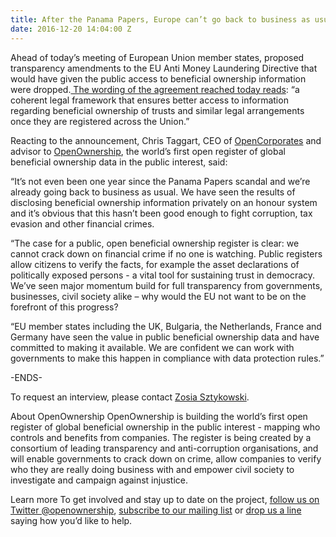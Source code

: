 ```yaml
---
title: After the Panama Papers, Europe can’t go back to business as usual
date: 2016-12-20 14:04:00 Z
---
```


Ahead of today’s meeting of European Union member states, proposed transparency amendments to the EU Anti Money Laundering Directive that would have given the public access to beneficial ownership information were dropped.[ The wording of the agreement reached today reads](http://data.consilium.europa.eu/doc/document/ST-15605-2016-INIT/en/pdf): “a coherent legal framework that ensures better access to information regarding beneficial ownership of trusts and similar legal arrangements once they are registered across the Union.”

Reacting to the announcement, Chris Taggart, CEO of [OpenCorporates](http://opencorporates.com) and advisor to [OpenOwnership](openownership.org), the world’s first open register of global beneficial ownership data in the public interest, said:

“It’s not even been one year since the Panama Papers scandal and we’re already going back to business as usual. We have seen the results of disclosing beneficial ownership information privately on an honour system and it’s obvious that this hasn’t been good enough to fight corruption, tax evasion and other financial crimes.

“The case for a public, open beneficial ownership register is clear: we cannot crack down on financial crime if no one is watching. Public registers allow citizens to verify the facts, for example the asset declarations of politically exposed persons - a vital tool for sustaining trust in democracy. We’ve seen major momentum build for full transparency from governments, businesses, civil society alike – why would the EU not want to be on the forefront of this progress?

“EU member states including the UK, Bulgaria, the Netherlands, France and Germany have seen the value in public beneficial ownership data and have committed to making it available. We are confident we can work with governments to make this happen in compliance with data protection rules.”

-ENDS-

To request an interview, please contact [Zosia Sztykowski](zosia@openownership.org).

About OpenOwnership
OpenOwnership is building the world’s first open register of global beneficial ownership in the public interest - mapping who controls and benefits from companies. The register is being created by a consortium of leading transparency and anti-corruption organisations, and will enable governments to crack down on crime, allow companies to verify who they are really doing business with and empower civil society to investigate and campaign against injustice.

Learn more
To get involved and stay up to date on the project, [follow us on Twitter @openownership](http://twitter.com/openownership), [subscribe to our mailing list](http://eepurl.com/bWAo5z) or [drop us a line](zosia@openownership.org) saying how you’d like to help.
